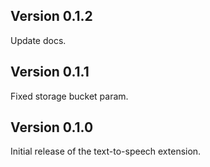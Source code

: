 ## Version 0.1.2

Update docs.

## Version 0.1.1

Fixed storage bucket param.

## Version 0.1.0

Initial release of the text-to-speech extension.

